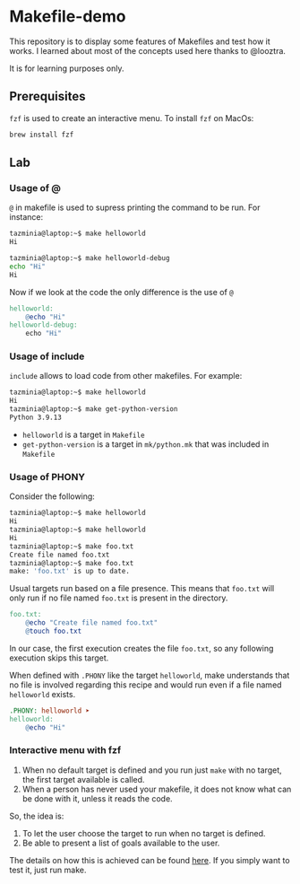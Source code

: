 # Makefile-demo

This repository is to display some features of Makefiles and test how it works. I learned about most of the concepts used here thanks to @looztra.

It is for learning purposes only.

## Prerequisites

`fzf` is used to create an interactive menu. To install `fzf` on MacOs:

```bash
brew install fzf
```

## Lab

### Usage of @

`@` in makefile is used to supress printing the command to be run. For instance:

```bash
tazminia@laptop:~$ make helloworld
Hi

tazminia@laptop:~$ make helloworld-debug
echo "Hi"
Hi
```

Now if we look at the code the only difference is the use of `@`

```makefile
helloworld:
	@echo "Hi"
helloworld-debug:
	echo "Hi"
```

### Usage of include

`include` allows to load code from other makefiles. For example:

```bash
tazminia@laptop:~$ make helloworld
Hi
tazminia@laptop:~$ make get-python-version
Python 3.9.13
```

- `helloworld` is a target in `Makefile`
- `get-python-version` is a target in `mk/python.mk` that was included in `Makefile`

### Usage of PHONY

Consider the following:

```bash
tazminia@laptop:~$ make helloworld
Hi
tazminia@laptop:~$ make helloworld
Hi
tazminia@laptop:~$ make foo.txt
Create file named foo.txt
tazminia@laptop:~$ make foo.txt
make: 'foo.txt' is up to date.
```

Usual targets run based on a file presence. This means that `foo.txt` will only run if no file named `foo.txt` is present in the directory.

```makefile
foo.txt:
	@echo "Create file named foo.txt"
	@touch foo.txt
```

In our case, the first execution creates the file `foo.txt`, so any following execution skips this target.

When defined with `.PHONY` like the target `helloworld`, make understands that no file is involved regarding this recipe and would run even if a file named `helloworld` exists.

```makefile
.PHONY: helloworld ➤
helloworld:
	@echo "Hi"
```

### Interactive menu with fzf

1. When no default target is defined and you run just `make` with no target, the first target available is called.
2. When a person has never used your makefile, it does not know what can be done with it, unless it reads the code.

So, the idea is:

1. To let the user choose the target to run when no target is defined.
2. Be able to present a list of goals available to the user.

The details on how this is achieved can be found [here](menu.md). If you simply want to test it, just run make.
